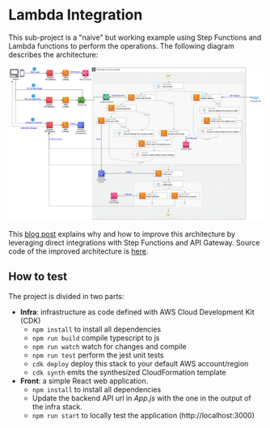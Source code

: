 # Lambda Integration

This sub-project is a "naive" but working example using Step Functions and Lambda functions to perform the operations. The following diagram describes the architecture:

![Architecture diagram](../images/archi_lambda_integration.png)

This [blog post]() explains why and how to improve this architecture by leveraging direct integrations with Step Functions and API Gateway. Source code of the improved architecture is [here](../direct-integration/).

## How to test
The project is divided in two parts:
 * **Infra**: infrastructure as code defined with AWS Cloud Development Kit (CDK)
    * `npm install` to install all dependencies
    * `npm run build`   compile typescript to js
    * `npm run watch`   watch for changes and compile
    * `npm run test`    perform the jest unit tests
    * `cdk deploy`      deploy this stack to your default AWS account/region
    * `cdk synth`       emits the synthesized CloudFormation template
 * **Front**: a simple React web application.
   * `npm install` to install all dependencies
   * Update the backend API url in _App.js_ with the one in the output of the infra stack.
   * `npm run start` to locally test the application (http://localhost:3000)